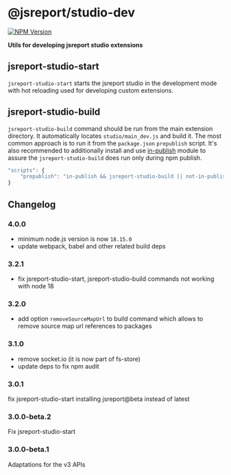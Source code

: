 # @jsreport/studio-dev

[![NPM Version](http://img.shields.io/npm/v/@jsreport/studio-dev.svg?style=flat-square)](https://npmjs.com/package/@jsreport/studio-dev)

**Utils for developing jsreport studio extensions**

## jsreport-studio-start
`jsreport-studio-start` starts the jsreport studio in the development mode with hot reloading used for developing custom extensions.

## jsreport-studio-build

`jsreport-studio-build` command should be run from the main extension directory. It automatically locates `studio/main_dev.js` and build it. The most common approach is to run it from the `package.json`  `prepublish` script. It's also recommended to additionally install and use [in-publish](https://github.com/iarna/in-publish) module to assure the `jsreport-studio-build` does run only during npm publish.

```js
"scripts": {
    "prepublish": "in-publish && jsreport-studio-build || not-in-publish"
}
```

## Changelog

### 4.0.0

- minimum node.js version is now `18.15.0`
- update webpack, babel and other related build deps

### 3.2.1

- fix jsreport-studio-start, jsreport-studio-build commands not working with node 18

### 3.2.0

- add option `removeSourceMapUrl` to build command which allows to remove source map url references to packages

### 3.1.0

- remove socket.io (it is now part of fs-store)
- update deps to fix npm audit

### 3.0.1

fix jsreport-studio-start installing jsreport@beta instead of latest

### 3.0.0-beta.2

Fix jsreport-studio-start


### 3.0.0-beta.1

Adaptations for the v3 APIs



